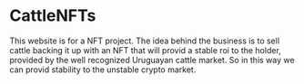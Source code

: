 # CattleNFTs  
This website is for a NFT project.
The idea behind the business is to sell cattle backing it up with an NFT that will provid a stable roi to the holder, provided by the well recognized Uruguayan cattle market. So in this way we can provid stability to the unstable crypto market.
